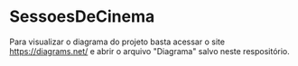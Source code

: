 # SessoesDeCinema

Para visualizar o diagrama do projeto basta acessar o site https://diagrams.net/ e abrir o arquivo "Diagrama" salvo neste respositório.
